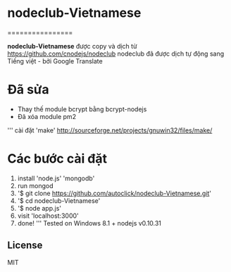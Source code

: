 # nodeclub-Vietnamese
================

**nodeclub-Vietnamese** được copy và dịch từ https://github.com/cnodejs/nodeclub
nodeclub đã được dịch tự động sang Tiếng việt - bởi Google Translate
# Đã sửa
- Thay thế module bcrypt bằng bcrypt-nodejs
- Đã xóa module pm2

'''
cài đặt 'make' 
http://sourceforge.net/projects/gnuwin32/files/make/
# Các bước cài đặt
1. install 'node.js' 'mongodb'
2. run mongod
3. '$ git clone https://github.com/autoclick/nodeclub-Vietnamese.git'
4. '$ cd nodeclub-Vietnamese'
5. '$ node app.js'
6. visit 'localhost:3000'
7. done!
'''
Tested on Windows 8.1 + nodejs v0.10.31

## License

MIT
